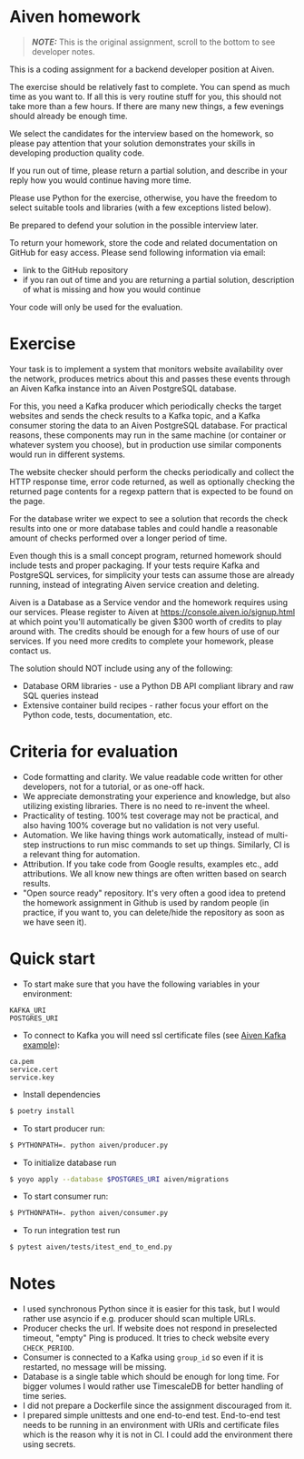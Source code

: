 Aiven homework
==============

> **_NOTE:_**  This is the original assignment, scroll to the bottom to see developer notes.

This is a coding assignment for a backend developer position at Aiven.

The exercise should be relatively fast to complete. You can spend as much time
as you want to. If all this is very routine stuff for you, this should not take
more than a few hours. If there are many new things, a few evenings should
already be enough time.

We select the candidates for the interview based on the homework, so please pay
attention that your solution demonstrates your skills in developing production
quality code.

If you run out of time, please return a partial solution, and describe in your
reply how you would continue having more time.

Please use Python for the exercise, otherwise, you have the freedom to select
suitable tools and libraries (with a few exceptions listed below).

Be prepared to defend your solution in the possible interview later.

To return your homework, store the code and related documentation on GitHub
for easy access. Please send following information via email:

- link to the GitHub repository
- if you ran out of time and you are returning a partial solution, description
  of what is missing and how you would continue

Your code will only be used for the evaluation.

Exercise
========

Your task is to implement a system that monitors website availability over the
network, produces metrics about this and passes these events through an Aiven
Kafka instance into an Aiven PostgreSQL database.

For this, you need a Kafka producer which periodically checks the target
websites and sends the check results to a Kafka topic, and a Kafka consumer
storing the data to an Aiven PostgreSQL database. For practical reasons, these
components may run in the same machine (or container or whatever system you
choose), but in production use similar components would run in different
systems.

The website checker should perform the checks periodically and collect the
HTTP response time, error code returned, as well as optionally checking the
returned page contents for a regexp pattern that is expected to be found on the
page.

For the database writer we expect to see a solution that records the check
results into one or more database tables and could handle a reasonable amount
of checks performed over a longer period of time.

Even though this is a small concept program, returned homework should include
tests and proper packaging. If your tests require Kafka and PostgreSQL
services, for simplicity your tests can assume those are already running,
instead of integrating Aiven service creation and deleting.

Aiven is a Database as a Service vendor and the homework requires using our
services. Please register to Aiven at https://console.aiven.io/signup.html at
which point you'll automatically be given $300 worth of credits to play around
with. The credits should be enough for a few hours of use of our services. If
you need more credits to complete your homework, please contact us.

The solution should NOT include using any of the following:

- Database ORM libraries - use a Python DB API compliant library and raw SQL
  queries instead
- Extensive container build recipes - rather focus your effort on the Python
  code, tests, documentation, etc.

Criteria for evaluation
=======================

- Code formatting and clarity. We value readable code written for other
  developers, not for a tutorial, or as one-off hack.
- We appreciate demonstrating your experience and knowledge, but also utilizing
  existing libraries. There is no need to re-invent the wheel.
- Practicality of testing. 100% test coverage may not be practical, and also
  having 100% coverage but no validation is not very useful.
- Automation. We like having things work automatically, instead of multi-step
  instructions to run misc commands to set up things. Similarly, CI is a
  relevant thing for automation.
- Attribution. If you take code from Google results, examples etc., add
  attributions. We all know new things are often written based on search
  results.
- "Open source ready" repository. It's very often a good idea to pretend the
  homework assignment in Github is used by random people (in practice, if you
  want to, you can delete/hide the repository as soon as we have seen it).



Quick start
===========

- To start make sure that you have the following variables in your environment:
```
KAFKA_URI
POSTGRES_URI
```
- To connect to Kafka you will need ssl certificate files (see
[Aiven Kafka example](https://help.aiven.io/en/articles/5343895-python-examples-for-testing-aiven-for-apache-kafka)):
```
ca.pem
service.cert
service.key
```
- Install dependencies
```sh
$ poetry install
```

- To start producer run:
```sh
$ PYTHONPATH=. python aiven/producer.py
```

- To initialize database run
```sh
$ yoyo apply --database $POSTGRES_URI aiven/migrations
```

- To start consumer run:
```sh
$ PYTHONPATH=. python aiven/consumer.py
```

- To run integration test run
```sh
$ pytest aiven/tests/itest_end_to_end.py
```

Notes
=====
- I used synchronous Python since it is easier for this task, but I would
  rather use asyncio if e.g. producer should scan multiple URLs.
- Producer checks the url. If website does not respond in preselected
  timeout, "empty" Ping is produced. It tries to check website every
  `CHECK_PERIOD`.
- Consumer is connected to a Kafka using `group_id` so even if it is
  restarted, no message will be missing.
- Database is a single table which should be enough for long time.
  For bigger volumes I would rather use TimescaleDB for better handling
  of time series.
- I did not prepare a Dockerfile since the assignment discouraged from it.
- I prepared simple unittests and one end-to-end test. End-to-end test needs
  to be running in an environment with  URIs and certificate files which is
  the reason why it is not in CI. I could add the environment there using secrets.